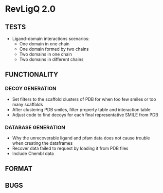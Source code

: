 # RevLigQ 2.0

## TESTS

* Ligand-domain interactions scenarios:
  * One domain in one chain
  * One domain formed by two chains
  * Two domains in one chain
  * Two domains in different chains

## FUNCTIONALITY

### DECOY GENERATION

* Set filters to the scaffold clusters of PDB for when too few smiles or too many scaffolds
* After clustering PDB smiles, filter property table and interaction table
* Adjust code to find decoys for each final representative SMILE from PDB

### DATABASE GENERATION

* Why the unrecoverable ligand and pfam data does not cause trouble when creating the dataframes
* Recover data failed to request by loading it from PDB files
* Include Chembl data

## FORMAT

## BUGS
